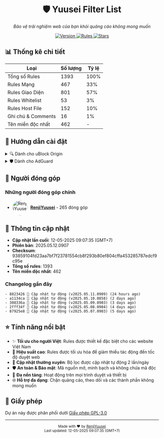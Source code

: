 <div align="center">
  <h1>🛡️ Yuusei Filter List</h1>
  <p><em>Bảo vệ trải nghiệm web của bạn khỏi quảng cáo không mong muốn</em></p>
  <p>
    <a href="https://github.com/RenjiYuusei/Adblock/releases">
      <img src="https://img.shields.io/badge/version-2025.05.12.0907-blue?style=for-the-badge" alt="Version">
    </a>
    <a href="https://github.com/RenjiYuusei/Adblock/blob/main/Yuusei.txt">
      <img src="https://img.shields.io/badge/rules-1393-brightgreen?style=for-the-badge" alt="Rules">
    </a>
    <a href="https://github.com/RenjiYuusei/Adblock/stargazers">
      <img src="https://img.shields.io/github/stars/RenjiYuusei/Adblock?style=for-the-badge" alt="Stars">
    </a>
  </p>
</div>

## 📊 Thống kê chi tiết

| Loại | Số lượng | Tỷ lệ |
|------|-----------|-------|
| Tổng số Rules | 1393 | 100% |
| Rules Mạng | 467 | 33% |
| Rules Giao Diện | 801 | 57% |
| Rules Whitelist | 53 | 3% |
| Rules Host File | 152 | 10% |
| Ghi chú & Comments | 16 | 1% |
| Tên miền độc nhất | 462 | - |

## 🚀 Hướng dẫn cài đặt

<details>
<summary>🔍 Dành cho uBlock Origin</summary>

### Cách 1: Cài đặt nhanh (Khuyến nghị)
1. Click vào link: [Cài đặt cho uBlock Origin](https://raw.githubusercontent.com/RenjiYuusei/Adblock/main/Yuusei.txt)
2. Click "Proceed" hoặc "Tiếp tục" trong hộp thoại xác nhận

### Cách 2: Cài đặt thủ công
1. Mở Dashboard uBlock Origin (click vào biểu tượng uBlock > Mở bảng điều khiển)
2. Chuyển đến tab "Filter lists"
3. Cuộn xuống cuối trang
4. Mở rộng phần "Custom"
5. Dán link sau vào ô trống:
```
https://raw.githubusercontent.com/RenjiYuusei/Adblock/main/Yuusei.txt
```
6. Click "Apply changes"
</details>

<details>
<summary>🛡️ Dành cho AdGuard</summary>

### Cách 1: Cài đặt nhanh (Khuyến nghị)
1. Click vào link: [Cài đặt cho AdGuard](https://subscribe.adblockplus.org/?location=https://raw.githubusercontent.com/RenjiYuusei/Adblock/main/Yuusei.txt)
2. Chọn "Subscribe" trong hộp thoại xác nhận

### Cách 2: Cài đặt thủ công
1. Mở cài đặt AdGuard
2. Chọn "Filters" > "Custom"
3. Click "Add custom filter"
4. Dán link sau:
```
https://raw.githubusercontent.com/RenjiYuusei/Adblock/main/Yuusei.txt
```
5. Click "Next" và "Subscribe"
</details>

## 👥 Người đóng góp

### Những người đóng góp chính
- <img src="https://avatars.githubusercontent.com/u/166010224?u=cda1fbfc902f51857ad7a58be1d4ec0e0710feed&v=4&s=50" width="50" height="50" style="border-radius: 50%; vertical-align: middle; margin-right: 5px;" alt="RenjiYuusei"> **[RenjiYuusei](https://github.com/RenjiYuusei)** - 265 đóng góp

## 📝 Thông tin cập nhật

- **Cập nhật lần cuối**: 12-05-2025 09:07:35 (GMT+7)
- **Phiên bản**: 2025.05.12.0907
- **Checksum**: 93859104fd23aa7bf7f23781554cb8f293b80ef804cffa453285787edcf9c95e
- **Tổng số rules**: 1393
- **Tên miền độc nhất**: 462

### Changelog gần đây
```
- 8823426 🔄 Cập nhật tự động (v2025.05.11.0909) (24 hours ago)
- a1134ca 🔄 Cập nhật tự động (v2025.05.10.0858) (2 days ago)
- 308336a 🔄 Cập nhật tự động (v2025.05.09.0903) (3 days ago)
- 2fff34f 🔄 Cập nhật tự động (v2025.05.08.0904) (4 days ago)
- 87925e8 🔄 Cập nhật tự động (v2025.05.07.0903) (5 days ago)
```

## ⭐ Tính năng nổi bật

- ✨ **Tối ưu cho người Việt**: Rules được thiết kế đặc biệt cho các website Việt Nam
- 🚀 **Hiệu suất cao**: Rules được tối ưu hóa để giảm thiểu tác động đến tốc độ duyệt web
- 🔄 **Cập nhật thường xuyên**: Bộ lọc được cập nhật tự động 2 lần/ngày
- 🛡️ **An toàn & Bảo mật**: Mã nguồn mở, minh bạch và không chứa mã độc
- 📱 **Đa nền tảng**: Hoạt động trên mọi trình duyệt và thiết bị
- 🌐 **Hỗ trợ đa dạng**: Chặn quảng cáo, theo dõi và các thành phần không mong muốn

## 📜 Giấy phép

Dự án này được phân phối dưới [Giấy phép GPL-3.0](LICENSE)

---
<div align="center">
  <sub>Made with ❤️ by <a href="https://github.com/RenjiYuusei">RenjiYuusei</a></sub>
  <br>
  <sub>Last updated: 12-05-2025 09:07:35 (GMT+7)</sub>
</div>
